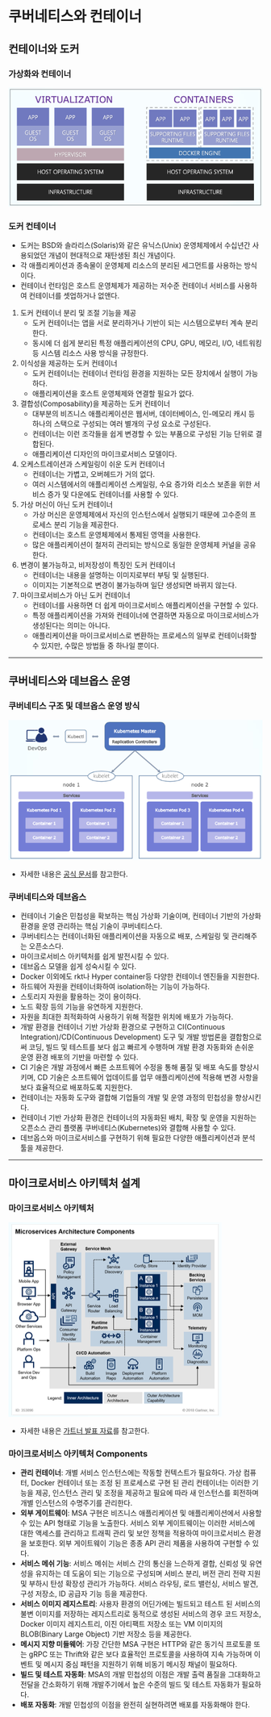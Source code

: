 # 쿠버네티스와 컨테이너

## 컨테이너와 도커

### 가상화와 컨테이너

![2.1-virtualization-container.png](images%2F2.1-virtualization-container.png)

### 도커 컨테이너

- 도커는 BSD와 솔라리스(Solaris)와 같은 유닉스(Unix) 운영체제에서 수십년간 사용되었던 개념이 현대적으로 재탄생된 최신 개념이다.
- 각 애플리케이션과 종속물이 운영체제 리소스의 분리된 세그먼트를 사용하는 방식이다.
- 컨테이너 런타임은 호스트 운영체제가 제공하는 저수준 컨테이너 서비스를 사용하여 컨테이너를 셋업하거나 없앤다.

1. 도커 컨테이너 분리 및 조절 기능을 제공
   - 도커 컨테이너는 앱을 서로 분리하거나 기반이 되는 시스템으로부터 계속 분리한다.
   - 동시에 더 쉽게 분리된 특정 애플리케이션의 CPU, GPU, 메모리, I/O, 네트워킹 등 시스템 리소스 사용 방식을 규정한다.
2. 이식성을 제공하는 도커 컨테이너
   - 도커 컨테이너는 컨테이너 런타임 환경을 지원하는 모든 장치에서 실행이 가능하다.
   - 애플리케이션을 호스트 운영체제와 연결할 필요가 없다.
3. 결합성(Composability)을 제공하는 도커 컨테이너
   - 대부분의 비즈니스 애플리케이션은 웹서버, 데이터베이스, 인-메모리 캐시 등 하나의 스택으로 구성되는 여러 별개의 구성 요소로 구성된다.
   - 컨테이너는 이런 조각들을 쉽게 변경할 수 있는 부품으로 구성된 기능 단위로 결합된다.
   - 애플리케이션 디자인의 마이크로서비스 모델이다.
4. 오케스트레이션과 스케일링이 쉬운 도커 컨테이너
   - 컨테이너는 가볍고, 오버헤드가 거의 없다.
   - 여러 시스템에서의 애플리케이션 스케일링, 수요 증가와 리소스 보존을 위한 서비스 증가 및 다운에도 컨테이너를 사용할 수 있다.
5. 가상 머신이 아닌 도커 컨테이너
   - 가상 머신은 운영체제에서 자신의 인스턴스에서 실행되기 때문에 고수준의 프로세스 분리 기능을 제공한다.
   - 컨테이너는 호스트 운영체제에서 통제된 영역을 사용한다.
   - 많은 애플리케이션이 철저히 관리되는 방식으로 동일한 운영체제 커널을 공유한다.
6. 변경이 불가능하고, 비저장성이 특징인 도커 컨테이너
   - 컨테이너는 내용을 설명하는 이미지로부터 부팅 및 실행된다. 
   - 이미지는 기본적으로 변경이 불가능하며 일단 생성되면 바뀌지 않는다.
7. 마이크로서비스가 아닌 도커 컨테이너
   - 컨테이너를 사용하면 더 쉽게 마이크로서비스 애플리케이션을 구현할 수 있다.
   - 특정 애플리케이션을 가져와 컨테이너에 연결하면 자동으로 마이크로서비스가 생성된다는 의미는 아니다.
   - 애플리케이션을 마이크로서비스로 변환하는 프로세스의 일부로 컨테이너화할 수 있지만, 수많은 방법들 중 하나일 뿐이다.

---

## 쿠버네티스와 데브옵스 운영

### 쿠버네티스 구조 및 데브옵스 운영 방식

![2.2-kubernetes-architecture-devops-operation.png](images%2F2.2-kubernetes-architecture-devops-operation.png)

- 자세한 내용은 [공식 문서](www.bigdatatraining.in)를 참고한다.

### 쿠버네티스와 데브옵스

- 컨테이너 기술은 민첩성을 확보하는 핵심 가상화 기술이며, 컨테이너 기반의 가상화 환경을 운영 관리하는 핵심 기술이 쿠버네티스다.
- 쿠버네티스는 컨테이너화된 애플리케이션을 자동으로 배포, 스케일링 및 관리해주는 오픈소스다.
- 마이크로서비스 아키텍처를 쉽게 발전시킬 수 있다.
- 데브옵스 모델을 쉽게 성숙시킬 수 있다.
- Docker 이외에도 rkt나 Hyper container등 다양한 컨테이너 엔진들을 지원한다.
- 하드웨어 자원을 컨테이너화하여 isolation하는 기능이 가능하다.
- 스토리지 자원을 활용하는 것이 용이하다.
- 노드 확장 등의 기능을 유연하게 지원한다.
- 자원을 최대한 최적화하여 사용하기 위해 적절한 위치에 배포가 가능하다.
- 개발 환경을 컨테이너 기반 가상화 환경으로 구현하고 CI(Continuous Integration)/CD(Continuous Development) 도구 및 개발 방법론을 결합함으로써 코딩, 빌드 및 테스트를 보다 쉽고 빠르게 수행하며 개발 환경 자동화와 손쉬운 운영 환경 배포의 기반을 마련할 수 있다.
- CI 기술은 개발 과정에서 빠른 소프트웨어 수정을 통해 품질 및 배포 속도를 향상시키며, CD 기술은 소프트웨어 업데이트를 업무 애플리케이션에 적용해 변경 사항을 보다 효율적으로 배포하도록 지원한다.
- 컨테이너는 자동화 도구와 결합해 기업들의 개발 및 운영 과정의 민첩성을 향상시킨다.
- 컨테이너 기반 가상화 환경은 컨테이너의 자동화된 배치, 확장 및 운영을 지원하는 오픈소스 관리 플랫폼 쿠버네티스(Kubernetes)와 결합해 사용할 수 있다.
- 데브옵스와 마이크로서비스를 구현하기 위해 필요한 다양한 애플리케이션과 분석 툴을 제공한다.

---

## 마이크로서비스 아키텍처 설계

### 마이크로서비스 아키텍처

![2.3-microservice-architecture.png](images%2F2.3-microservice-architecture.png)

- 자세한 내용은 [가트너 발표 자료](https://www.gartner.com/en/documents/3891779)를 참고한다.

### 마이크로서비스 아키텍처 Components

- **관리 컨테이너**: 개별 서비스 인스턴스에는 작동할 컨텍스트가 필요하다. 가상 컴퓨터, Docker 컨테이너 또는 조정 된 프로세스로 구현 된 관리 컨테이너는 이러한 기능을 제공, 인스턴스 관리 및 조정을 제공하고 필요에 따라 새 인스턴스를 회전하며 개별 인스턴스의 수명주기를 관리한다.
- **외부 게이트웨이**: MSA 구현은 비즈니스 애플리케이션 및 애플리케이션에서 사용할 수 있는 API 형태로 기능을 노출한다. 서비스 외부 게이트웨이는 이러한 서비스에 대한 액세스를 관리하고 트래픽 관리 및 보안 정책을 적용하여 마이크로서비스 환경을 보호한다. 외부 게이트웨이 기능은 종종 API 관리 제품을 사용하여 구현할 수 있다.
- **서비스 메쉬 기능**: 서비스 메쉬는 서비스 간의 통신을 느슨하게 결합, 신뢰성 및 유연성을 유지하는 데 도움이 되는 기능으로 구성되며 서비스 분리, 버전 관리 전략 지원 및 부하시 탄성 확장성 관리가 가능하다. 서비스 라우팅, 로드 밸런싱, 서비스 발견, 구성 저장소, ID 공급자 기능 등을 제공한다.
- **서비스 이미지 레지스트리**: 사용자 환경의 어딘가에는 빌드되고 테스트 된 서비스의 불변 이미지를 저장하는 레지스트리로 동적으로 생성된 서비스의 경우 코드 저장소, Docker 이미지 레지스트리, 이진 아티팩트 저장소 또는 VM 이미지의 BLOB(Binary Large Object) 기반 저장소 등을 제공한다.
- **메시지 지향 미들웨어**: 가장 간단한 MSA 구현은 HTTP와 같은 동기식 프로토콜 또는 gRPC 또는 Thrift와 같은 보다 효율적인 프로토콜을 사용하여 지속 가능하며 이벤트 및 메시지 중심 패턴을 지원하기 위해 비동기 메시징 채널이 필요하다.
- **빌드 및 테스트 자동화**: MSA의 개발 민첩성의 이점은 개발 출력 품질을 그대화하고 전달을 간소화하기 위해 개발주기에서 높은 수준의 빌드 및 테스트 자동화가 필요하다.
- **배포 자동화**: 개발 민첩성의 이점을 완전히 실현하려면 배포를 자동화해야 한다.